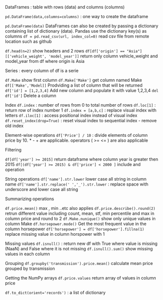 DataFrames : table with rows (data) and columns (columns)

`pd.DataFrame(data,columns=columns)` : one way to create the dataframe

`pd.DataFrame(data)` DataFrames can also be created by passing a dictionary containing list of dictionary (data). Pandas use the dictionary key(s) as columns 
`df = pd.read_csv(url, index_col=0)` read csv file from remote location such as github 

`df.head(n=2)` show headers and 2 rows 
`df[df['origin'] == "Asia"][['vehicle_weight', 'model_year']]` return only column vehicle_weight and model_year from df where origin is Asia 

Series : every column of df is a serie 

`df.Make` show first column 
`df.Make['Make']` get column named Make
`df[['Make','Model]]` Prodviding a list of column that will be returned 
`df['id'] = [1,2,3,4]` Add new column and populate it with value 1,2,3,4
`del df['id']` Delete a column 

Index 
`df.index` : number of rows from 0 to total number of rows
`df.loc[1]` : return row of index number 1 
`df.index = [a,b,c]` : replace visual index with letters 
`df.iloc[1]` : access positional index instead of visual index 
`df.reset_index(drop=True)` : reset visual index to sequential index - remove old index 

Element-wise operations 
`df['Price'] / 10` : divide elements of column price by 10. * - + are applicable. operators ( >= <= ) are also applicable 

Filtering 

`df[df['year'] >= 2015]` return dataframe where column year is greater then 2015
`df[(df['year'] >= 2015) & df['price'] < 2000 ]` include and operation

String operations 
`df['name'].str.lower` lower case all string in column name 
`df['name'].str.replace(' ','_').str.lower` : replace space with underscore and lower case all string

Summarizing operations 

`df.price.mean()` max , min ..etc also applies
`df.price.describe().round(2)` retrun different value including count, mean, stf, min percentile and max in column price and round to 2 
`df.Make.nunique()` show only unique values in column Make 
`df.horsepower.mode()` Get the most frequent value in the column horsepower
`df['horsepower'] = df['horsepower'].fillna(1)` replace missing value in column horspower with 1

Missing values 
`df.isnull()` : return new df with True where value is missing (NaaN) and False where it is not missing
`df.isnull().sum()` show missing values in each column

Grouping 
`df.groupby('transmission').price.mean()` calculate mean price grouped by transmission

Getting the NumPy arrays 
`df.price.values` return array of values in column price

`df.to_dict(orient='records')` : a list of dictionary 